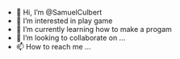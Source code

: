 - 👋 Hi, I’m @SamuelCulbert
- 👀 I’m interested in play game
- 🌱 I’m currently learning how to make a 
     progam
- 💞️ I’m looking to collaborate on ...
- 📫 How to reach me ...

<!---
SamuelCulbert/SamuelCulbert is a ✨ special ✨ repository because its `README.md` (this file) appears on your GitHub profile.
You can click the Preview link to take a look at your changes.
--->
